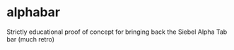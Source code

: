 # alphabar
Strictly educational proof of concept for bringing back the Siebel Alpha Tab bar (much retro)
